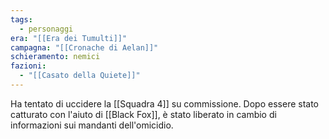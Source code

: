 ```yaml
---
tags:
  - personaggi
era: "[[Era dei Tumulti]]"
campagna: "[[Cronache di Aelan]]"
schieramento: nemici
fazioni:
  - "[[Casato della Quiete]]"
---
```


Ha tentato di uccidere la [[Squadra 4]] su commissione. Dopo essere stato catturato con l'aiuto di [[Black Fox]], è stato liberato in cambio di informazioni sui mandanti dell'omicidio.